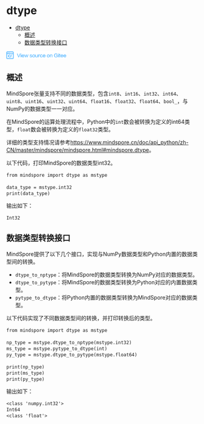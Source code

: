 # dtype

<!-- TOC -->

- [dtype](#dtype)
    - [概述](#概述)
    - [数据类型转换接口](#数据类型转换接口)

<!-- /TOC -->

<a href="https://gitee.com/mindspore/docs/blob/master/docs/programming_guide/source_zh_cn/dtype.md" target="_blank"><img src="./_static/logo_source.png"></a>

## 概述

MindSpore张量支持不同的数据类型，包含`int8`、`int16`、`int32`、`int64`、`uint8`、`uint16`、`uint32`、`uint64`、`float16`、`float32`、`float64`、`bool_`，与NumPy的数据类型一一对应。

在MindSpore的运算处理流程中，Python中的`int`数会被转换为定义的int64类型，`float`数会被转换为定义的`float32`类型。

详细的类型支持情况请参考<https://www.mindspore.cn/doc/api_python/zh-CN/master/mindspore/mindspore.html#mindspore.dtype>。

以下代码，打印MindSpore的数据类型int32。
```
from mindspore import dtype as mstype

data_type = mstype.int32
print(data_type)
```

输出如下：

```
Int32
```


## 数据类型转换接口

MindSpore提供了以下几个接口，实现与NumPy数据类型和Python内置的数据类型间的转换。

- `dtype_to_nptype`：将MindSpore的数据类型转换为NumPy对应的数据类型。
- `dtype_to_pytype`：将MindSpore的数据类型转换为Python对应的内置数据类型。
- `pytype_to_dtype`：将Python内置的数据类型转换为MindSpore对应的数据类型。

以下代码实现了不同数据类型间的转换，并打印转换后的类型。

```
from mindspore import dtype as mstype

np_type = mstype.dtype_to_nptype(mstype.int32)
ms_type = mstype.pytype_to_dtype(int)
py_type = mstype.dtype_to_pytype(mstype.float64)

print(np_type)
print(ms_type)
print(py_type)
```

输出如下：

```
<class 'numpy.int32'>
Int64
<class 'float'>
```
